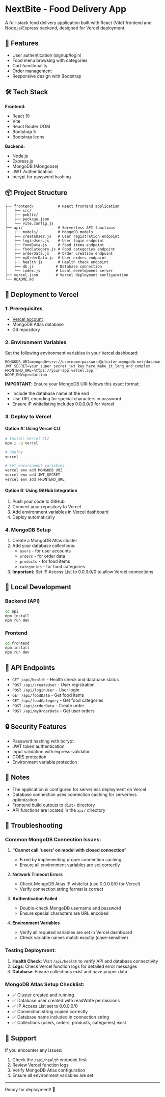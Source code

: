 # NextBite - Food Delivery App

A full-stack food delivery application built with React (Vite) frontend and Node.js/Express backend, designed for Vercel deployment.

## 🚀 Features

- User authentication (signup/login)
- Food menu browsing with categories
- Cart functionality
- Order management
- Responsive design with Bootstrap

## 🛠️ Tech Stack

**Frontend:**
- React 19
- Vite
- React Router DOM
- Bootstrap 5
- Bootstrap Icons

**Backend:**
- Node.js
- Express.js
- MongoDB (Mongoose)
- JWT Authentication
- bcrypt for password hashing

## 📦 Project Structure

```
├── frontend/           # React frontend application
│   ├── src/
│   ├── public/
│   ├── package.json
│   └── vite.config.js
├── api/                # Serverless API functions
│   ├── models/         # MongoDB models
│   ├── createUser.js   # User registration endpoint
│   ├── loginUser.js    # User login endpoint
│   ├── foodData.js     # Food items endpoint
│   ├── foodCategory.js # Food categories endpoint
│   ├── orderData.js    # Order creation endpoint
│   ├── myOrderData.js  # User orders endpoint
│   ├── health.js       # Health check endpoint
│   ├── db.js          # Database connection
│   └── index.js       # Local development server
├── vercel.json        # Vercel deployment configuration
└── README.md
```

## 🚀 Deployment to Vercel

### 1. Prerequisites

- [Vercel account](https://vercel.com)
- MongoDB Atlas database
- Git repository

### 2. Environment Variables

Set the following environment variables in your Vercel dashboard:

```env
MONGODB_URI=mongodb+srv://username:password@cluster.mongodb.net/database_name
JWT_SECRET=your_super_secret_jwt_key_here_make_it_long_and_complex
FRONTEND_URL=https://your-app.vercel.app
NODE_ENV=production
```

**IMPORTANT**: Ensure your MongoDB URI follows this exact format:
- Include the database name at the end
- Use URL encoding for special characters in password
- Ensure IP whitelisting includes 0.0.0.0/0 for Vercel

### 3. Deploy to Vercel

#### Option A: Using Vercel CLI

```bash
# Install Vercel CLI
npm i -g vercel

# Deploy
vercel

# Set environment variables
vercel env add MONGODB_URI
vercel env add JWT_SECRET
vercel env add FRONTEND_URL
```

#### Option B: Using GitHub Integration

1. Push your code to GitHub
2. Connect your repository to Vercel
3. Add environment variables in Vercel dashboard
4. Deploy automatically

### 4. MongoDB Setup

1. Create a MongoDB Atlas cluster
2. Add your database collections:
   - `users` - for user accounts
   - `orders` - for order data
   - `products` - for food items
   - `categories` - for food categories
3. **Important**: Set IP Access List to 0.0.0.0/0 to allow Vercel connections

## 🔧 Local Development

### Backend (API)

```bash
cd api
npm install
npm run dev
```

### Frontend

```bash
cd frontend
npm install
npm run dev
```

## 📁 API Endpoints

- `GET /api/health` - Health check and database status
- `POST /api/createUser` - User registration
- `POST /api/loginUser` - User login  
- `GET /api/foodData` - Get food items
- `GET /api/foodCategory` - Get food categories
- `POST /api/orderData` - Create order
- `POST /api/myOrderData` - Get user orders

## 🔒 Security Features

- Password hashing with bcrypt
- JWT token authentication
- Input validation with express-validator
- CORS protection
- Environment variable protection

## 📝 Notes

- The application is configured for serverless deployment on Vercel
- Database connection uses connection caching for serverless optimization
- Frontend build outputs to `dist/` directory
- API functions are located in the `api/` directory

## 🐛 Troubleshooting

### Common MongoDB Connection Issues:

1. **"Cannot call 'users' on model with closed connection"**
   - Fixed by implementing proper connection caching
   - Ensure all environment variables are set correctly

2. **Network Timeout Errors**
   - Check MongoDB Atlas IP whitelist (use 0.0.0.0/0 for Vercel)
   - Verify connection string format is correct

3. **Authentication Failed**
   - Double-check MongoDB username and password
   - Ensure special characters are URL encoded

4. **Environment Variables**
   - Verify all required variables are set in Vercel dashboard
   - Check variable names match exactly (case-sensitive)

### Testing Deployment:

1. **Health Check**: Visit `/api/health` to verify API and database connectivity
2. **Logs**: Check Vercel function logs for detailed error messages
3. **Database**: Ensure collections exist and have proper data

### MongoDB Atlas Setup Checklist:

- ✅ Cluster created and running
- ✅ Database user created with readWrite permissions
- ✅ IP Access List set to 0.0.0.0/0
- ✅ Connection string copied correctly
- ✅ Database name included in connection string
- ✅ Collections (users, orders, products, categories) exist

## 📧 Support

If you encounter any issues:
1. Check the `/api/health` endpoint first
2. Review Vercel function logs
3. Verify MongoDB Atlas configuration
4. Ensure all environment variables are set

---

Ready for deployment! 🚀
